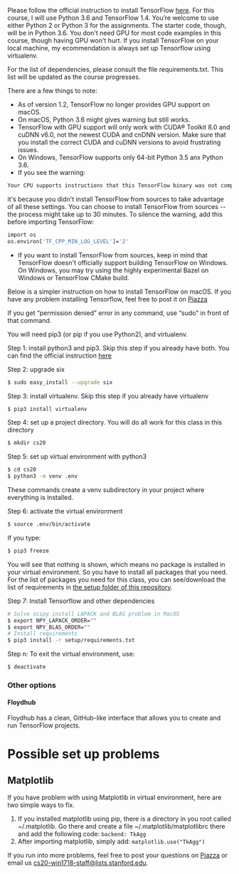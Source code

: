 Please follow the official instruction to install TensorFlow [here](https://www.tensorflow.org/install/). For this course, I will use Python 3.6 and TensorFlow 1.4. You’re welcome to use either Python 2 or Python 3 for the assignments. The starter code, though, will be in Python 3.6. You don't need GPU for most code examples in this course, though having GPU won't hurt. If you install TensorFlow on your local machine, my ecommendation is always set up Tensorflow using virtualenv. 

For the list of dependencies, please consult the file requirements.txt. This list will be updated as the course progresses. 

There are a few things to note:
- As of version 1.2, TensorFlow no longer provides GPU support on macOS.
- On macOS, Python 3.6 might gives warning but still works.
- TensorFlow with GPU support will only work with CUDA® Toolkit 8.0 and cuDNN v6.0, not the newest CUDA and cnDNN version. Make sure that you install the correct CUDA and cuDNN versions to avoid frustrating issues.
- On Windows, TensorFlow supports only 64-bit Python 3.5 anx Python 3.6.
- If you see the warning:
```bash
Your CPU supports instructions that this TensorFlow binary was not compiled to use: SSE4.1 SSE4.2 AVX AVX2 FMA
```
it's because you didn't install TensorFlow from sources to take advantage of all these settings. You can choose to install TensorFlow from sources -- the process might take up to 30 minutes. To silence the warning, add this before importing TensorFlow: <br>

```bash
import os
os.environ['TF_CPP_MIN_LOG_LEVEL']='2'
```

- If you want to install TensorFlow from sources, keep in mind that TensorFlow doesn't officially support building TensorFlow on Windows. On Windows, you may try using the highly experimental Bazel on Windows or TensorFlow CMake build.

Below is a simpler instruction on how to install TensorFlow on macOS. If you have any problem installing Tensorflow, feel free to post it on [Piazza](piazza.com/stanford/winter2018/cs20)

If you get “permission denied” error in any command, use “sudo” in front of that command.

You will need pip3 (or pip if you use Python2), and virtualenv.

Step 1: install python3 and pip3. Skip this step if you already have both. You can find the official instruction [here](http://docs.python-guide.org/en/latest/starting/install3/osx/)

Step 2: upgrade six
```bash
$ sudo easy_install --upgrade six
```

Step 3: install virtualenv. Skip this step if you already have virtualenv
```bash
$ pip3 install virtualenv
```

Step 4: set up a project directory. You will do all work for this class in this directory
```bash
$ mkdir cs20
```

Step 5: set up virtual environment with python3
```bash
$ cd cs20
$ python3 -m venv .env
```
These commands create a venv subdirectory in your project where everything is installed.

Step 6: activate the virtual environment 
```bash
$ source .env/bin/activate
```

If you type:
```bash
$ pip3 freeze
```

You will see that nothing is shown, which means no package is installed in your virtual environment. So you have to install all packages that you need. For the list of packages you need for this class, you can see/download the list of requirements in [the setup folder of this repository](https://github.com/chiphuyen/stanford-tensorflow-tutorials/blob/master/setup/requirements.txt).

Step 7: Install Tensorflow and other dependencies
```bash
# Solve scipy install LAPACK and BLAS problem in MacOS 
$ export NPY_LAPACK_ORDER=""
$ export NPY_BLAS_ORDER=""
# Install requirements
$ pip3 install -r setup/requirements.txt
```

Step n: 
To exit the virtual environment, use:
```bash
$ deactivate
```

### Other options
#### Floydhub
Floydhub has a clean, GitHub-like interface that allows you to create and run TensorFlow projects.

# Possible set up problems
## Matplotlib
If you have problem with using Matplotlib in virtual environment, here are two simple ways to fix. <br>
1. If you installed matplotlib using pip, there is a directory in you root called ~/.matplotlib.
Go there and create a file ~/.matplotlib/matplotlibrc there and add the following code: ```backend: TkAgg```
2. After importing matplotlib, simply add: ```matplotlib.use("TkAgg")```

If you run into more problems, feel free to post your questions on [Piazza](https://piazza.com/stanford/winter2018/cs20) or email us cs20-win1718-staff@lists.stanford.edu.